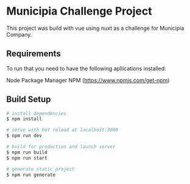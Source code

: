 # Municipia Challenge Project
This project was build with vue using nuxt as a challenge for Municipia Company.

## Requirements
To run that you need to have the following apllications installed:

Node Package Manager NPM (https://www.npmjs.com/get-npm)

## Build Setup

```bash
# install dependencies
$ npm install

# serve with hot reload at localhost:3000
$ npm run dev

# build for production and launch server
$ npm run build
$ npm run start

# generate static project
$ npm run generate
```
